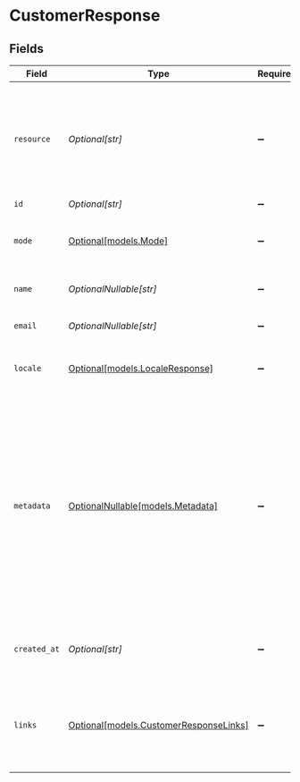 # CustomerResponse


## Fields

| Field                                                                                                                                                                                                                             | Type                                                                                                                                                                                                                              | Required                                                                                                                                                                                                                          | Description                                                                                                                                                                                                                       | Example                                                                                                                                                                                                                           |
| --------------------------------------------------------------------------------------------------------------------------------------------------------------------------------------------------------------------------------- | --------------------------------------------------------------------------------------------------------------------------------------------------------------------------------------------------------------------------------- | --------------------------------------------------------------------------------------------------------------------------------------------------------------------------------------------------------------------------------- | --------------------------------------------------------------------------------------------------------------------------------------------------------------------------------------------------------------------------------- | --------------------------------------------------------------------------------------------------------------------------------------------------------------------------------------------------------------------------------- |
| `resource`                                                                                                                                                                                                                        | *Optional[str]*                                                                                                                                                                                                                   | :heavy_minus_sign:                                                                                                                                                                                                                | Indicates the response contains a customer object. Will always contain the string `customer` for this endpoint.                                                                                                                   | customer                                                                                                                                                                                                                          |
| `id`                                                                                                                                                                                                                              | *Optional[str]*                                                                                                                                                                                                                   | :heavy_minus_sign:                                                                                                                                                                                                                | N/A                                                                                                                                                                                                                               | cst_5B8cwPMGnU                                                                                                                                                                                                                    |
| `mode`                                                                                                                                                                                                                            | [Optional[models.Mode]](../models/mode.md)                                                                                                                                                                                        | :heavy_minus_sign:                                                                                                                                                                                                                | Whether this entity was created in live mode or in test mode.                                                                                                                                                                     | live                                                                                                                                                                                                                              |
| `name`                                                                                                                                                                                                                            | *OptionalNullable[str]*                                                                                                                                                                                                           | :heavy_minus_sign:                                                                                                                                                                                                                | The full name of the customer.                                                                                                                                                                                                    | John Doe                                                                                                                                                                                                                          |
| `email`                                                                                                                                                                                                                           | *OptionalNullable[str]*                                                                                                                                                                                                           | :heavy_minus_sign:                                                                                                                                                                                                                | The email address of the customer.                                                                                                                                                                                                | example@email.com                                                                                                                                                                                                                 |
| `locale`                                                                                                                                                                                                                          | [Optional[models.LocaleResponse]](../models/localeresponse.md)                                                                                                                                                                    | :heavy_minus_sign:                                                                                                                                                                                                                | Allows you to preset the language to be used.                                                                                                                                                                                     | en_US                                                                                                                                                                                                                             |
| `metadata`                                                                                                                                                                                                                        | [OptionalNullable[models.Metadata]](../models/metadata.md)                                                                                                                                                                        | :heavy_minus_sign:                                                                                                                                                                                                                | Provide any data you like, for example a string or a JSON object. We will save the data alongside the entity. Whenever<br/>you fetch the entity with our API, we will also include the metadata. You can use up to approximately 1kB. |                                                                                                                                                                                                                                   |
| `created_at`                                                                                                                                                                                                                      | *Optional[str]*                                                                                                                                                                                                                   | :heavy_minus_sign:                                                                                                                                                                                                                | The entity's date and time of creation, in [ISO 8601](https://en.wikipedia.org/wiki/ISO_8601) format.                                                                                                                             | 2024-03-20T09:13:37.0Z                                                                                                                                                                                                            |
| `links`                                                                                                                                                                                                                           | [Optional[models.CustomerResponseLinks]](../models/customerresponselinks.md)                                                                                                                                                      | :heavy_minus_sign:                                                                                                                                                                                                                | An object with several relevant URLs. Every URL object will contain an `href` and a `type` field.                                                                                                                                 |                                                                                                                                                                                                                                   |